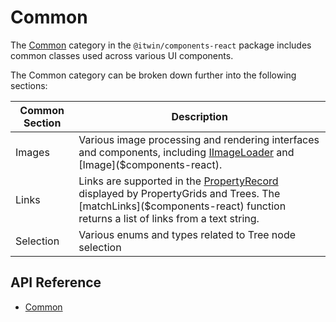 # Common

The [Common]($components-react:Common) category in the `@itwin/components-react` package includes
common classes used across various UI components.

The Common category can be broken down further into the following sections:

| Common Section | Description                                                                                                                                                                                 |
| -------------- | ------------------------------------------------------------------------------------------------------------------------------------------------------------------------------------------- |
| Images         | Various image processing and rendering interfaces and components, including [IImageLoader]($components-react) and [Image]($components-react).                                               |
| Links          | Links are supported in the [PropertyRecord]($appui-abstract) displayed by PropertyGrids and Trees. The [matchLinks]($components-react) function returns a list of links from a text string. |
| Selection      | Various enums and types related to Tree node selection                                                                                                                                      |

## API Reference

- [Common]($components-react:Common)
